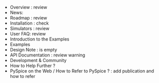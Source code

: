* Overview : review
* News:
* Roadmap : review
* Installation : check
* Simulators : review
* User FAQ: review
* Introduction to the Examples
* Examples
* Design Note : is empty
* API Documentation : review warning
* Development & Community
* How to Help Further ?
* PySpice on the Web / How to Refer to PySpice ? :  add publication and how to refer
